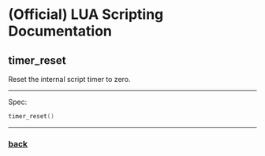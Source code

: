 
# (Official) LUA Scripting Documentation

## timer_reset

Reset the internal script timer to zero.

___

Spec:

```lua
timer_reset()
```

___

### [back](../other)
